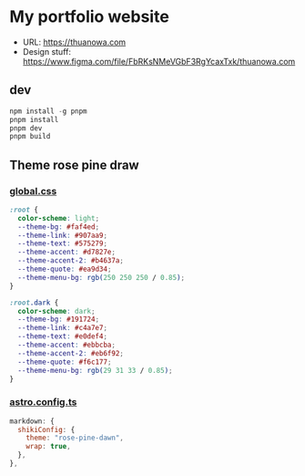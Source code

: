 # My portfolio website

- URL: https://thuanowa.com
- Design stuff: https://www.figma.com/file/FbRKsNMeVGbF3RgYcaxTxk/thuanowa.com

## dev

```js
npm install -g pnpm
pnpm install
pnpm dev
pnpm build
````

## Theme rose pine draw

### [global.css](src/styles/global.css)

```css
:root {
  color-scheme: light;
  --theme-bg: #faf4ed;
  --theme-link: #907aa9;
  --theme-text: #575279;
  --theme-accent: #d7827e;
  --theme-accent-2: #b4637a;
  --theme-quote: #ea9d34;
  --theme-menu-bg: rgb(250 250 250 / 0.85);
}

:root.dark {
  color-scheme: dark;
  --theme-bg: #191724;
  --theme-link: #c4a7e7;
  --theme-text: #e0def4;
  --theme-accent: #ebbcba;
  --theme-accent-2: #eb6f92;
  --theme-quote: #f6c177;
  --theme-menu-bg: rgb(29 31 33 / 0.85);
}
```

### [astro.config.ts](./astro.config.ts)

```js
markdown: {
  shikiConfig: {
    theme: "rose-pine-dawn",
    wrap: true,
  },
},
````
